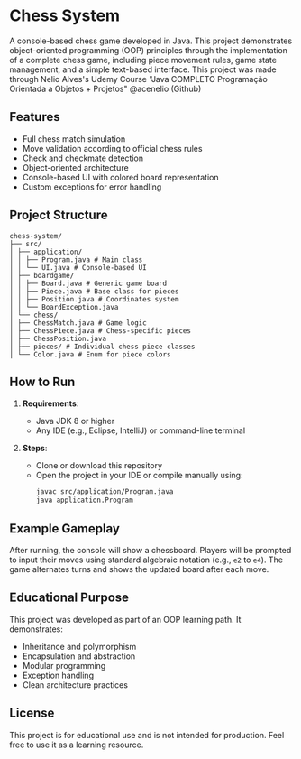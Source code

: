 # Chess System

A console-based chess game developed in Java. This project demonstrates object-oriented programming (OOP) principles through the implementation of a complete chess game, including piece movement rules, game state management, and a simple text-based interface.
This project was made through Nelio Alves's Udemy Course "Java COMPLETO Programação Orientada a Objetos + Projetos"  @acenelio (Github)

## Features

- Full chess match simulation
- Move validation according to official chess rules
- Check and checkmate detection
- Object-oriented architecture
- Console-based UI with colored board representation
- Custom exceptions for error handling

## Project Structure
```
chess-system/
├── src/
│ ├── application/
│ │ ├── Program.java # Main class
│ │ └── UI.java # Console-based UI
│ ├── boardgame/
│ │ ├── Board.java # Generic game board
│ │ ├── Piece.java # Base class for pieces
│ │ ├── Position.java # Coordinates system
│ │ └── BoardException.java
│ └── chess/
│ ├── ChessMatch.java # Game logic
│ ├── ChessPiece.java # Chess-specific pieces
│ ├── ChessPosition.java
│ ├── pieces/ # Individual chess piece classes
│ └── Color.java # Enum for piece colors
```
## How to Run

1. **Requirements**:
   - Java JDK 8 or higher
   - Any IDE (e.g., Eclipse, IntelliJ) or command-line terminal

2. **Steps**:
   - Clone or download this repository
   - Open the project in your IDE or compile manually using:
     ```bash
     javac src/application/Program.java
     java application.Program
     ```

## Example Gameplay

After running, the console will show a chessboard. Players will be prompted to input their moves using standard algebraic notation (e.g., `e2` to `e4`). The game alternates turns and shows the updated board after each move.

## Educational Purpose

This project was developed as part of an OOP learning path. It demonstrates:

- Inheritance and polymorphism
- Encapsulation and abstraction
- Modular programming
- Exception handling
- Clean architecture practices

## License

This project is for educational use and is not intended for production. Feel free to use it as a learning resource.

